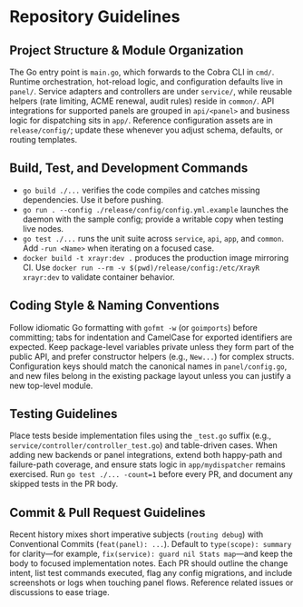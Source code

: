 # Repository Guidelines

## Project Structure & Module Organization
The Go entry point is `main.go`, which forwards to the Cobra CLI in `cmd/`. Runtime orchestration, hot-reload logic, and configuration defaults live in `panel/`. Service adapters and controllers are under `service/`, while reusable helpers (rate limiting, ACME renewal, audit rules) reside in `common/`. API integrations for supported panels are grouped in `api/<panel>` and business logic for dispatching sits in `app/`. Reference configuration assets are in `release/config/`; update these whenever you adjust schema, defaults, or routing templates.

## Build, Test, and Development Commands
- `go build ./...` verifies the code compiles and catches missing dependencies. Use it before pushing.
- `go run . --config ./release/config/config.yml.example` launches the daemon with the sample config; provide a writable copy when testing live nodes.
- `go test ./...` runs the unit suite across `service`, `api`, `app`, and `common`. Add `-run <Name>` when iterating on a focused case.
- `docker build -t xrayr:dev .` produces the production image mirroring CI. Use `docker run --rm -v $(pwd)/release/config:/etc/XrayR xrayr:dev` to validate container behavior.

## Coding Style & Naming Conventions
Follow idiomatic Go formatting with `gofmt -w` (or `goimports`) before committing; tabs for indentation and CamelCase for exported identifiers are expected. Keep package-level variables private unless they form part of the public API, and prefer constructor helpers (e.g., `New...`) for complex structs. Configuration keys should match the canonical names in `panel/config.go`, and new files belong in the existing package layout unless you can justify a new top-level module.

## Testing Guidelines
Place tests beside implementation files using the `_test.go` suffix (e.g., `service/controller/controller_test.go`) and table-driven cases. When adding new backends or panel integrations, extend both happy-path and failure-path coverage, and ensure stats logic in `app/mydispatcher` remains exercised. Run `go test ./... -count=1` before every PR, and document any skipped tests in the PR body.

## Commit & Pull Request Guidelines
Recent history mixes short imperative subjects (`routing debug`) with Conventional Commits (`feat(panel): ...`). Default to `type(scope): summary` for clarity—for example, `fix(service): guard nil Stats map`—and keep the body to focused implementation notes. Each PR should outline the change intent, list test commands executed, flag any config migrations, and include screenshots or logs when touching panel flows. Reference related issues or discussions to ease triage.
